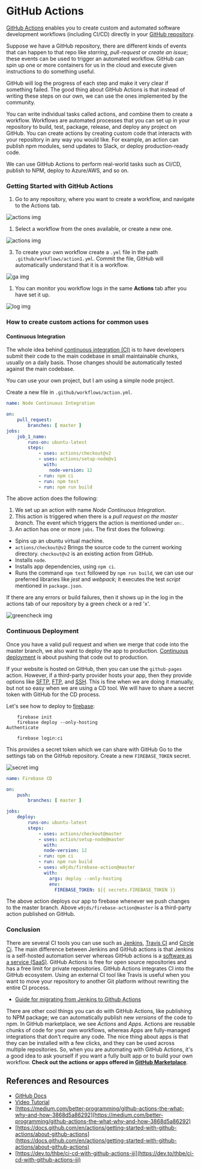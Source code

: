 # GitHub Actions

[GitHub Actions](https://github.com/features/actions) enables you to create custom and automated software development workflows (including CI/CD) directly in your [GitHub repository](https://github.com/github).
<!--more-->

Suppose we have a GitHub repository, there are different kinds of events that can happen to that repo like *starring*, *pull-request* or *create an issue*; these events can be used to trigger an automated workflow. GitHub can spin up one or more containers for us in the cloud and execute given instructions to do something useful.

GitHub will log the progress of each step and make it very clear if something failed. The good thing about GitHub Actions is that instead of writing these steps on our own, we can use the ones implemented by the community.

You can write individual tasks called actions, and combine them to create a workflow. Workflows are automated processes that you can set up in your repository to build, test, package, release, and deploy any project on GitHub. You can create actions by creating custom code that interacts with your repository in any way you would like. For example, an action can publish npm modules, send updates to Slack, or deploy production-ready code.

We can use GitHub Actions to perform real-world tasks such as CI/CD, publish to NPM, deploy to Azure/AWS, and so on.

### Getting Started with GitHub Actions

1. Go to any repository, where you want to create a workflow, and navigate to the Actions tab.

![actions img](github-actions/../img/repo.png)

1. Select a workflow from the ones available, or create a new one.

![actions img](github-actions/../img/actions.png)

3. To create your own workflow create a `.yml` file in the path `.github/workflows/action1.yml`. Commit the file, GitHub will automatically understand that it is a workflow.

![ga img](/github-actions/ga4.png)

1. You can monitor you workflow logs in the same **Actions** tab after you have set it up.

![log img](/github-actions/log.png)

### How to create custom actions for common uses

#### Continuous Integration

The whole idea behind [continuous integration (CI)](https://en.wikipedia.org/wiki/Continuous_integration) is to have developers submit their code to the main codebase in small maintainable chunks, usually on a daily basis. Those changes should be automatically tested against the main codebase.

You can use your own project, but I am using a simple node project.

Create a new file in `.github/workflows/action.yml`.

```yml
name: Node Continuous Integration

on:
    pull_request:
        branches: [ master ]
jobs:
    job_1_name:
        runs-on: ubuntu-latest
        steps:
            - uses: actions/checkout@v2
            - uses: actions/setup-node@v1
              with:
                node-version: 12
            - run: npm ci
            - run: npm test
            - run: npm run build
```

The above action does the following:

1. We set up an action with name *Node Continuous Integration*.
2. This action is triggered when there is a *pull request on the master branch*. The event which triggers the action is mentioned under `on:`.
3. An action has one or more `jobs`. The first does the following:

* Spins up an ubuntu virtual machine.
* `actions/checkout@v2` Brings the source code to the current working directory. `checkout@v2` is an existing action from GitHub.
* Installs `node`.
* Installs app dependencies, using `npm ci`.
* Runs the command `npm test` followed by `npm run build`, we can use our preferred libraries like *jest* and *webpack*; it executes the test *script* mentioned in `package.json`.

If there are any errors or build failures, then it shows up in the log in the actions tab of our repository by a green check or a red 'x'.

![greencheck img](/workshop/github-actions/greencheck.png)

### Continuous Deployment

Once you have a valid pull request and when we merge that code into the master branch, we also want to deploy the app to production. [Continuous deployment](https://www.atlassian.com/continuous-delivery/continuous-deployment) is about pushing that code out to production.

If your website is hosted on GitHub, then you can use the `github-pages` action. However, if a third-party provider hosts your app, then they provide options like [SFTP](https://www.digitalocean.com/community/tutorials/how-to-use-sftp-to-securely-transfer-files-with-a-remote-server), [FTP](https://github.com/marketplace/actions/ftp-deploy), and [SSH](https://github.com/marketplace/actions/ssh-deploy). This is fine when we are doing it manually, but not so easy when we are using a CD tool. We will have to share a secret token with GitHub for the CD process.

Let's see how to deploy to [firebase](http://firebase.google.com/):

```
    firebase init
    firebase deploy --only-hosting
Authenticate

    firebase login:ci
```

This provides a secret token which we can share with GitHub
Go to the settings tab on the GitHub repository. Create a new `FIREBASE_TOKEN` secret.

![secret img](/github-actions/secret.png)

```yml
name: Firebase CD

on:
    push:
        branches: [ master ]

jobs:
    deploy:
        runs-on: ubuntu-latest
        steps:
            - uses: actions/checkout@master
            - uses: action/setup-node@master
              with:
              node-version: 12
            - run: npm ci
            - run: npm run build
            - uses: w9jds/firebase-action@master
              with:
                args: deploy --only-hosting
                env:
                  FIREBASE_TOKEN: ${{ secrets.FIREBASE_TOKEN }}
```

The above action deploys our app to firebase whenever we push changes to the master branch. Above `w9jds/firebase-action@master` is a third-party action published on GitHub.

### Conclusion

There are several CI tools you can use such as [Jenkins](https://www.jenkins.io/), [Travis CI](https://travis-ci.org/) and [Circle Ci](https://circleci.com/). The main difference between Jenkins and GitHub actions is that Jenkins is a self-hosted automation server whereas GitHub actions is a [software as a service (SaaS)](https://en.wikipedia.org/wiki/Software_as_a_service). GitHub Actions is free for open source repositories and has a free limit for private repositories. GitHub Actions integrates CI into the GitHub ecosystem. Using an external CI tool like Travis is useful when you want to move your repository to another Git platform without rewriting the entire CI process.

* [Guide for migrating from Jenkins to Github Actions](https://docs.github.com/en/actions/migrating-to-github-actions/migrating-from-jenkins-to-github-actions)

There are other cool things you can do with GitHub Actions, like publishing to NPM package; we can automatically publish new *versions* of the code to npm. In GitHub marketplace, we see *Actions* and *Apps*. Actions are reusable chunks of code for your own workflows, whereas Apps are fully-managed integrations that don't require any code. The nice thing about apps is that they can be installed with a few clicks, and they can be used across multiple repositories. So, when you are automating with GitHub Actions, it's a good idea to ask yourself if you want a fully built app or to build your own workflow. **Check out the actions or apps offered in [GitHub Marketplace](https://github.com/marketplace/)**.

## References and Resources

* [GitHub Docs](https://docs.github.com/en/actions)
* [Video Tutorial](https://www.youtube.com/watch?v=eB0nUzAI7M8)
* [https://medium.com/better-programming/github-actions-the-what-why-and-how-3868d5a86292](https://medium.com/better-programming/github-actions-the-what-why-and-how-3868d5a86292)
* [https://docs.github.com/en/actions/getting-started-with-github-actions/about-github-actions](https://docs.github.com/en/actions/getting-started-with-github-actions/about-github-actions)
* [https://dev.to/thbe/ci-cd-with-github-actions-iji](https://dev.to/thbe/ci-cd-with-github-actions-iji)
